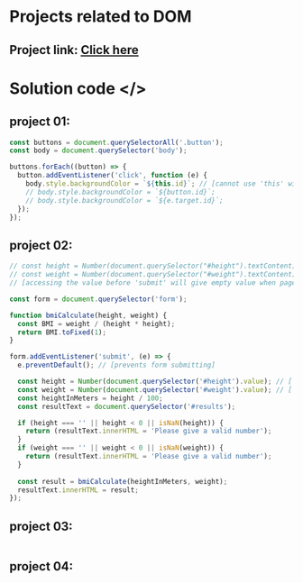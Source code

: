 # Projects related to DOM

## Project link: [Click here](https://stackblitz.com/edit/dom-project-chaiaurcode-uxaaqyjd?file=index.html)

# Solution code </>

## project 01:

```javascript
const buttons = document.querySelectorAll('.button');
const body = document.querySelector('body');

buttons.forEach((button) => {
  button.addEventListener('click', function (e) {
    body.style.backgroundColor = `${this.id}`; // [cannot use 'this' with arrow function]
    // body.style.backgroundColor = `${button.id}`;
    // body.style.backgroundColor = `${e.target.id}`;
  });
});
```

## project 02:

```javascript
// const height = Number(document.querySelector("#height").textContent);
// const weight = Number(document.querySelector("#weight").textContent);
// [accessing the value before 'submit' will give empty value when page is loaded]

const form = document.querySelector('form');

function bmiCalculate(height, weight) {
  const BMI = weight / (height * height);
  return BMI.toFixed(1);
}

form.addEventListener('submit', (e) => {
  e.preventDefault(); // [prevents form submitting]

  const height = Number(document.querySelector('#height').value); // ['value' because this is an input field]
  const weight = Number(document.querySelector('#weight').value); // ['value' because this is an input field]
  const heightInMeters = height / 100;
  const resultText = document.querySelector('#results');

  if (height === '' || height < 0 || isNaN(height)) {
    return (resultText.innerHTML = 'Please give a valid number');
  }
  if (weight === '' || weight < 0 || isNaN(weight)) {
    return (resultText.innerHTML = 'Please give a valid number');
  }
  
  const result = bmiCalculate(heightInMeters, weight);
  resultText.innerHTML = result;
});
```

## project 03:

```javascript

```

## project 04:

```javascript

```